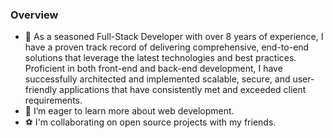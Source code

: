 ### Overview

- 🔭 As a seasoned Full-Stack Developer with over 8 years of experience, I have a proven track record of delivering comprehensive, end-to-end solutions that leverage the latest technologies and best practices. Proficient in both front-end and back-end development, I have successfully architected and implemented scalable, secure, and user-friendly applications that have consistently met and exceeded client requirements.
- 🌱 I’m eager to learn more about web development.
- ⚽ I'm collaborating on open source projects with my friends.